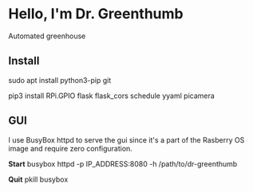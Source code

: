 
# Hello, I'm Dr. Greenthumb
Automated greenhouse

## Install
sudo apt install python3-pip git

pip3 install RPi.GPIO flask flask_cors schedule yyaml picamera

## GUI
I use BusyBox httpd to serve the gui since it's a part of the Rasberry OS image and require zero configuration. 

**Start**
busybox httpd -p IP_ADDRESS:8080 -h /path/to/dr-greenthumb

**Quit**
pkill busybox
